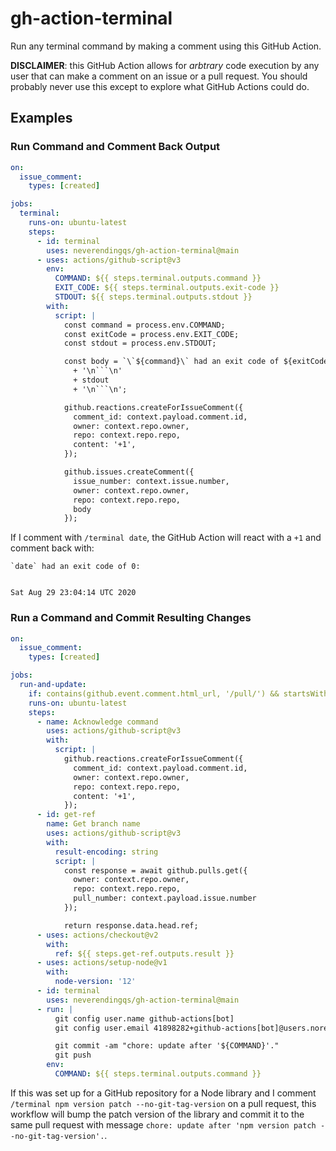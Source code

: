# gh-action-terminal

Run any terminal command by making a comment using this GitHub Action.

**DISCLAIMER**: this GitHub Action allows for _arbtrary_ code execution by any user that can make a comment on an issue or a pull request. You should probably never use this except to explore what GitHub Actions could do.

## Examples

### Run Command and Comment Back Output

```yaml
on:
  issue_comment:
    types: [created]

jobs:
  terminal:
    runs-on: ubuntu-latest
    steps:
      - id: terminal
        uses: neverendingqs/gh-action-terminal@main
      - uses: actions/github-script@v3
        env:
          COMMAND: ${{ steps.terminal.outputs.command }}
          EXIT_CODE: ${{ steps.terminal.outputs.exit-code }}
          STDOUT: ${{ steps.terminal.outputs.stdout }}
        with:
          script: |
            const command = process.env.COMMAND;
            const exitCode = process.env.EXIT_CODE;
            const stdout = process.env.STDOUT;

            const body = `\`${command}\` had an exit code of ${exitCode}:\n`
              + '\n```\n'
              + stdout
              + '\n```\n';

            github.reactions.createForIssueComment({
              comment_id: context.payload.comment.id,
              owner: context.repo.owner,
              repo: context.repo.repo,
              content: '+1',
            });

            github.issues.createComment({
              issue_number: context.issue.number,
              owner: context.repo.owner,
              repo: context.repo.repo,
              body
            });
```

If I comment with `/terminal date`, the GitHub Action will react with a `+1` and comment back with:

```
`date` had an exit code of 0:


Sat Aug 29 23:04:14 UTC 2020
```

### Run a Command and Commit Resulting Changes

```yaml
on:
  issue_comment:
    types: [created]

jobs:
  run-and-update:
    if: contains(github.event.comment.html_url, '/pull/') && startsWith( github.event.comment.body, '/terminal ' )
    runs-on: ubuntu-latest
    steps:
      - name: Acknowledge command
        uses: actions/github-script@v3
        with:
          script: |
            github.reactions.createForIssueComment({
              comment_id: context.payload.comment.id,
              owner: context.repo.owner,
              repo: context.repo.repo,
              content: '+1',
            });
      - id: get-ref
        name: Get branch name
        uses: actions/github-script@v3
        with:
          result-encoding: string
          script: |
            const response = await github.pulls.get({
              owner: context.repo.owner,
              repo: context.repo.repo,
              pull_number: context.payload.issue.number
            });

            return response.data.head.ref;
      - uses: actions/checkout@v2
        with:
          ref: ${{ steps.get-ref.outputs.result }}
      - uses: actions/setup-node@v1
        with:
          node-version: '12'
      - id: terminal
        uses: neverendingqs/gh-action-terminal@main
      - run: |
          git config user.name github-actions[bot]
          git config user.email 41898282+github-actions[bot]@users.noreply.github.com

          git commit -am "chore: update after '${COMMAND}'."
          git push
        env:
          COMMAND: ${{ steps.terminal.outputs.command }}
```

If this was set up for a GitHub repository for a Node library and I comment `/terminal npm version patch --no-git-tag-version` on a pull request, this workflow will bump the patch version of the library and commit it to the same pull request with message `chore: update after 'npm version patch --no-git-tag-version'.`.
